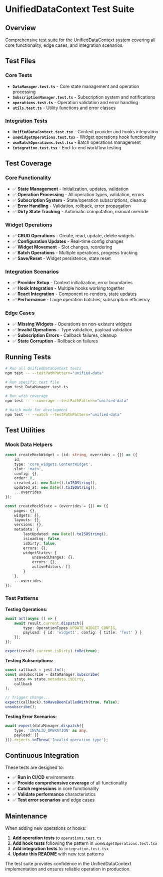 # UnifiedDataContext Test Suite

## Overview

Comprehensive test suite for the UnifiedDataContext system covering all core functionality, edge cases, and integration scenarios.

## Test Files

### Core Tests
- **`DataManager.test.ts`** - Core state management and operation processing
- **`SubscriptionManager.test.ts`** - Subscription system and notifications
- **`operations.test.ts`** - Operation validation and error handling
- **`utils.test.ts`** - Utility functions and error classes

### Integration Tests
- **`UnifiedDataContext.test.tsx`** - Context provider and hooks integration
- **`useWidgetOperations.test.tsx`** - Widget operations hook functionality
- **`useBatchOperations.test.tsx`** - Batch operations management
- **`integration.test.tsx`** - End-to-end workflow testing

## Test Coverage

### Core Functionality
- ✅ **State Management** - Initialization, updates, validation
- ✅ **Operation Processing** - All operation types, validation, errors
- ✅ **Subscription System** - State/operation subscriptions, cleanup
- ✅ **Error Handling** - Validation, rollback, error propagation
- ✅ **Dirty State Tracking** - Automatic computation, manual override

### Widget Operations
- ✅ **CRUD Operations** - Create, read, update, delete widgets
- ✅ **Configuration Updates** - Real-time config changes
- ✅ **Widget Movement** - Slot changes, reordering
- ✅ **Batch Operations** - Multiple operations, progress tracking
- ✅ **Save/Reset** - Widget persistence, state reset

### Integration Scenarios
- ✅ **Provider Setup** - Context initialization, error boundaries
- ✅ **Hook Integration** - Multiple hooks working together
- ✅ **React Integration** - Component re-renders, state updates
- ✅ **Performance** - Large operation batches, subscription efficiency

### Edge Cases
- ✅ **Missing Widgets** - Operations on non-existent widgets
- ✅ **Invalid Operations** - Type validation, payload validation
- ✅ **Subscription Errors** - Callback failures, cleanup
- ✅ **State Corruption** - Rollback on failures

## Running Tests

```bash
# Run all UnifiedDataContext tests
npm test -- --testPathPattern="unified-data"

# Run specific test file
npm test DataManager.test.ts

# Run with coverage
npm test -- --coverage --testPathPattern="unified-data"

# Watch mode for development
npm test -- --watch --testPathPattern="unified-data"
```

## Test Utilities

### Mock Data Helpers
```typescript
const createMockWidget = (id: string, overrides = {}) => ({
    id,
    type: 'core_widgets.ContentWidget',
    slot: 'main',
    config: {},
    order: 0,
    created_at: new Date().toISOString(),
    updated_at: new Date().toISOString(),
    ...overrides
});

const createMockState = (overrides = {}) => ({
    pages: {},
    widgets: {},
    layouts: {},
    versions: {},
    metadata: {
        lastUpdated: new Date().toISOString(),
        isLoading: false,
        isDirty: false,
        errors: {},
        widgetStates: {
            unsavedChanges: {},
            errors: {},
            activeEditors: []
        }
    },
    ...overrides
});
```

### Test Patterns

**Testing Operations:**
```typescript
await act(async () => {
    await result.current.dispatch({
        type: OperationTypes.UPDATE_WIDGET_CONFIG,
        payload: { id: 'widget1', config: { title: 'Test' } }
    });
});

expect(result.current.isDirty).toBe(true);
```

**Testing Subscriptions:**
```typescript
const callback = jest.fn();
const unsubscribe = dataManager.subscribe(
    state => state.metadata.isDirty,
    callback
);

// Trigger change...
expect(callback).toHaveBeenCalledWith(true, false);
unsubscribe();
```

**Testing Error Scenarios:**
```typescript
await expect(dataManager.dispatch({
    type: 'INVALID_OPERATION' as any,
    payload: {}
})).rejects.toThrow('Invalid operation type');
```

## Continuous Integration

These tests are designed to:
- ✅ **Run in CI/CD** environments
- ✅ **Provide comprehensive coverage** of all functionality
- ✅ **Catch regressions** in core functionality
- ✅ **Validate performance** characteristics
- ✅ **Test error scenarios** and edge cases

## Maintenance

When adding new operations or hooks:
1. **Add operation tests** to `operations.test.ts`
2. **Add hook tests** following the pattern in `useWidgetOperations.test.tsx`
3. **Add integration tests** to `integration.test.tsx`
4. **Update this README** with new test patterns

The test suite provides confidence in the UnifiedDataContext implementation and ensures reliable operation in production.
